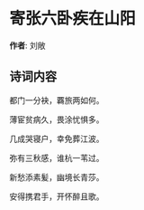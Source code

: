 # 寄张六卧疾在山阳

**作者**: 刘敞

## 诗词内容

都门一分袂，覉旅两如何。

薄宦贫病久，畏涂忧惧多。

几成哭寝户，幸免葬江波。

弥有三秋感，谁杭一苇过。

新愁添素髪，幽境长青莎。

安得携君手，开怀醉且歌。

